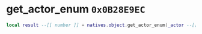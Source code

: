 # get_actor_enum `0x0B28E9EC`

```lua
local result --[[ number ]] = natives.object.get_actor_enum(_actor --[[ number ]])
```
